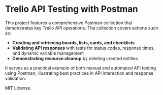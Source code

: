 # Trello API Testing with Postman

This project features a comprehensive Postman collection that demonstrates key Trello API operations. The collection covers actions such as:

- **Creating and retrieving boards, lists, cards, and checklists**
- **Validating API responses** with tests for status codes, response times, and dynamic variable management
- **Demonstrating resource cleanup** by deleting created entities

It serves as a practical example of both manual and automated API testing using Postman, illustrating best practices in API interaction and response validation.

MIT License.
  
